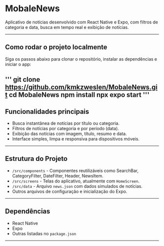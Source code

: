 # MobaleNews

Aplicativo de notícias desenvolvido com React Native e Expo, com filtros de categoria e data, busca em tempo real e exibição de notícias.

---

## Como rodar o projeto localmente

Siga os passos abaixo para clonar o repositório, instalar as dependências e iniciar o app:

'''
git clone https://github.com/kmkzweslen/MobaleNews.git
cd MobaleNews
npm install
npx expo start
'''
---

## Funcionalidades principais

- Busca instantânea de notícias por título ou categoria.
- Filtros de notícias por categoria e por período (data).
- Exibição das notícias com imagem, título, resumo e data.
- Interface simples, limpa e responsiva para dispositivos móveis.

---

## Estrutura do Projeto

- `/src/components` - Componentes reutilizáveis como SearchBar, CategoryFilter, DateFilter, Header, NewsItem.
- `/src/screens` - Telas do aplicativo, atualmente com `HomeScreen`.
- `/src/data` - Arquivo `news.json` com dados simulados de notícias.
- Outros arquivos de configuração e inicialização do Expo.

---

## Dependências

- React Native
- Expo
- Outras listadas no `package.json`

---

